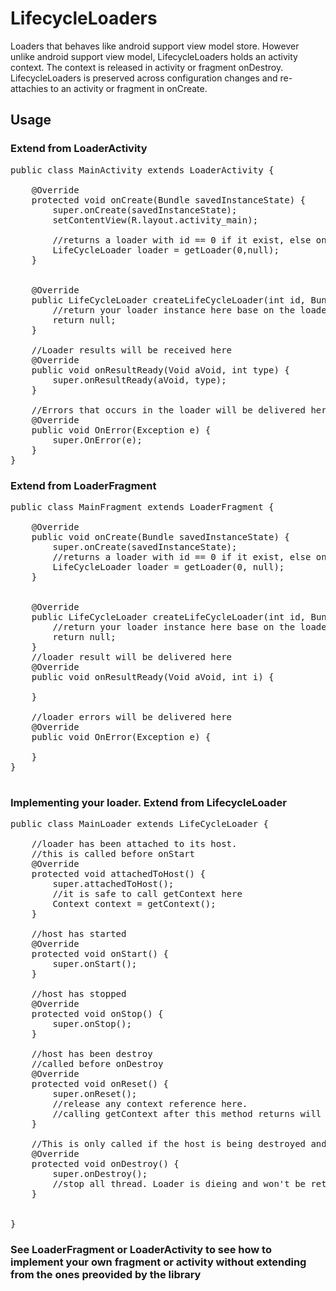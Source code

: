 # LifecycleLoaders
Loaders that behaves like android support view model store. However unlike android support view model, LifecycleLoaders holds an activity context. The context is released in activity or fragment onDestroy. LifecycleLoaders is preserved across configuration changes and re-attachies to an activity or fragment in onCreate.

## Usage
### Extend from LoaderActivity
<pre>
public class MainActivity extends LoaderActivity<Void> {

    @Override
    protected void onCreate(Bundle savedInstanceState) {
        super.onCreate(savedInstanceState);
        setContentView(R.layout.activity_main);
        
        //returns a loader with id == 0 if it exist, else one is created
        LifeCycleLoader loader = getLoader(0,null);
    }

    
    @Override
    public LifeCycleLoader<Void> createLifeCycleLoader(int id, Bundle arg) {
        //return your loader instance here base on the loader id 
        return null;
    }

    //Loader results will be received here
    @Override
    public void onResultReady(Void aVoid, int type) {
        super.onResultReady(aVoid, type);
    }

    //Errors that occurs in the loader will be delivered here
    @Override
    public void OnError(Exception e) {
        super.OnError(e);
    }
}
</pre>

### Extend from LoaderFragment
<pre>
public class MainFragment extends LoaderFragment<Void> {

    @Override
    public void onCreate(Bundle savedInstanceState) {
        super.onCreate(savedInstanceState);
        //returns a loader with id == 0 if it exist, else one is created
        LifeCycleLoader loader = getLoader(0, null);
    }


    @Override
    public LifeCycleLoader<Void> createLifeCycleLoader(int id, Bundle arg) {
        //return your loader instance here base on the loader id
        return null;
    }
    //loader result will be delivered here
    @Override
    public void onResultReady(Void aVoid, int i) {

    }

    //loader errors will be delivered here
    @Override
    public void OnError(Exception e) {

    }
}

</pre>

### Implementing your loader. Extend from LifecycleLoader
<pre>
public class MainLoader extends LifeCycleLoader<Void> {

    //loader has been attached to its host.
    //this is called before onStart
    @Override
    protected void attachedToHost() {
        super.attachedToHost();
        //it is safe to call getContext here
        Context context = getContext();
    }

    //host has started
    @Override
    protected void onStart() {
        super.onStart();
    }

    //host has stopped
    @Override
    protected void onStop() {
        super.onStop();
    }

    //host has been destroy
    //called before onDestroy
    @Override
    protected void onReset() {
        super.onReset();
        //release any context reference here.
        //calling getContext after this method returns will return null
    }

    //This is only called if the host is being destroyed and won't be recreated again.
    @Override
    protected void onDestroy() {
        super.onDestroy();
        //stop all thread. Loader is dieing and won't be retained.
    }


}
</pre>

### See LoaderFragment or LoaderActivity to see how to implement your own fragment or activity without extending from the ones preovided by the library
